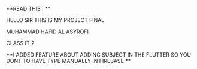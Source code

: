 **READ THIS : **

HELLO SIR THIS IS MY PROJECT FINAL

MUHAMMAD HAFID AL ASYROFI

CLASS IT 2

**I ADDED FEATURE ABOUT ADDING SUBJECT IN THE FLUTTER SO YOU DONT TO HAVE TYPE MANUALLY IN FIREBASE **
